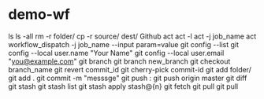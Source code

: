# demo-wf
ls
ls -all
rm -r folder/
cp -r source/ dest/
Github act
act -l
act -j job_name
act workflow_dispatch -j job_name --input param=value
git config --list
git config --local user.name "Your Name"
git config --local user.email "you@example.com"
git branch
git branch new_branch
git checkout branch_name
git revert commit_id
git cherry-pick commit-id
git add folder/
git add .
git commit -m "messsge"
git push <remote> <branch> : git push origin master
git diff
git stash
git stash list
git stash apply stash@{n}
git fetch
git pull
git pull <remote> <branch>


